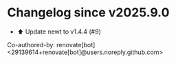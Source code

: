 # Changelog since v2025.9.0
- ⬆️ Update newt to v1.4.4 (#9)

Co-authored-by: renovate[bot] <29139614+renovate[bot]@users.noreply.github.com> 
